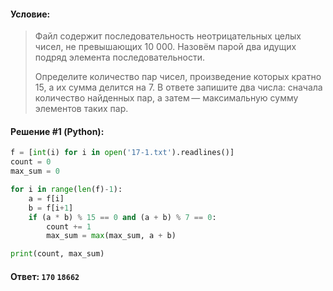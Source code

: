 #### Условие:

> Файл содержит последовательность неотрицательных целых чисел, не превышающих 10 000. 
> Назовём парой два идущих подряд элемента последовательности. 
> 
> Определите количество пар чисел, произведение которых кратно 15, а их сумма делится на 7. 
> В ответе запишите два числа: сначала количество найденных пар, а затем — максимальную сумму элементов таких пар.

#### Решение #1 (Python):
```python
f = [int(i) for i in open('17-1.txt').readlines()]
count = 0
max_sum = 0

for i in range(len(f)-1):
    a = f[i]
    b = f[i+1]
    if (a * b) % 15 == 0 and (a + b) % 7 == 0:
        count += 1
        max_sum = max(max_sum, a + b)

print(count, max_sum)
```

#### Ответ: `170` `18662`
